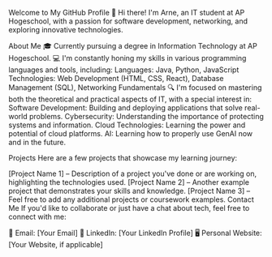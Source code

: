 Welcome to My GitHub Profile
👋 Hi there! I'm Arne, an IT student at AP Hogeschool, with a passion for software development, networking, and exploring innovative technologies.

About Me
🎓 Currently pursuing a degree in Information Technology at AP Hogeschool.
💻 I'm constantly honing my skills in various programming languages and tools, including:
Languages: Java, Python, JavaScript
Technologies: Web Development (HTML, CSS, React), Database Management (SQL), Networking Fundamentals
🔍 I'm focused on mastering both the theoretical and practical aspects of IT, with a special interest in:
Software Development: Building and deploying applications that solve real-world problems.
Cybersecurity: Understanding the importance of protecting systems and information.
Cloud Technologies: Learning the power and potential of cloud platforms.
AI: Learning how to properly use GenAI now and in the future.

Projects
Here are a few projects that showcase my learning journey:

[Project Name 1] – Description of a project you've done or are working on, highlighting the technologies used.
[Project Name 2] – Another example project that demonstrates your skills and knowledge.
[Project Name 3] – Feel free to add any additional projects or coursework examples.
Contact Me
If you'd like to collaborate or just have a chat about tech, feel free to connect with me:

📧 Email: [Your Email]
💼 LinkedIn: [Your LinkedIn Profile]
🖥️ Personal Website: [Your Website, if applicable]
